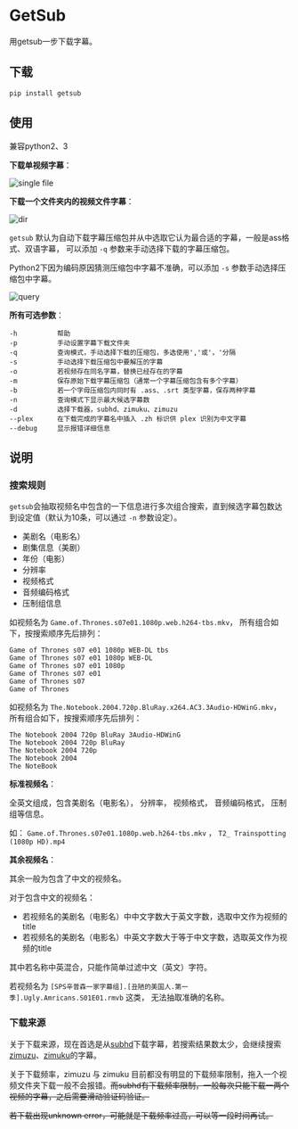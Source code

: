 # GetSub



用getsub一步下载字幕。



## 下载


`pip install getsub`





## 使用


兼容python2、3






**下载单视频字幕**：

![single file](./pic/single.gif)



**下载一个文件夹内的视频文件字幕**：

![dir](./pic/dir.gif)



`getsub` 默认为自动下载字幕压缩包并从中选取它认为最合适的字幕，一般是ass格式、双语字幕， 可以添加 `-q` 参数来手动选择下载的字幕压缩包。

Python2下因为编码原因猜测压缩包中字幕不准确，可以添加 `-s` 参数手动选择压缩包中字幕。

![query](./pic/query.gif)



**所有可选参数**：

```
-h          帮助
-p          手动设置字幕下载文件夹
-q          查询模式，手动选择下载的压缩包，多选使用','或'，'分隔
-s          手动选择下载压缩包中要解压的字幕
-o          若视频存在同名字幕，替换已经存在的字幕
-m          保存原始下载字幕压缩包（通常一个字幕压缩包含有多个字幕）
-b          若一个字母压缩包内同时有 .ass、.srt 类型字幕，保存两种字幕
-n          查询模式下显示最大候选字幕数
-d          选择下载器，subhd、zimuku、zimuzu
--plex      在下载完成的字幕名中插入 .zh 标识供 plex 识别为中文字幕
--debug     显示报错详细信息
```



## 说明

### 搜索规则

`getsub`会抽取视频名中包含的一下信息进行多次组合搜索，直到候选字幕包数达到设定值（默认为10条，可以通过 `-n` 参数设定）。

- 美剧名（电影名）
- 剧集信息（美剧）
- 年份（电影）
- 分辨率
- 视频格式
- 音频编码格式
- 压制组信息


如视频名为 `Game.of.Thrones.s07e01.1080p.web.h264-tbs.mkv`， 所有组合如下，按搜索顺序先后排列：

```
Game of Thrones s07 e01 1080p WEB-DL tbs
Game of Thrones s07 e01 1080p WEB-DL
Game of Thrones s07 e01 1080p
Game of Thrones s07 e01
Game of Thrones s07
Game of Thrones
```

如视频名为 `The.Notebook.2004.720p.BluRay.x264.AC3.3Audio-HDWinG.mkv`， 所有组合如下，按搜索顺序先后排列：

```
The Notebook 2004 720p BluRay 3Audio-HDWinG 
The Notebook 2004 720p BluRay  
The Notebook 2004 720p   
The Notebook 2004
The NoteBook
```



**标准视频名**：

全英文组成，包含美剧名（电影名）， 分辨率， 视频格式， 音频编码格式， 压制组等信息。

如： `Game.of.Thrones.s07e01.1080p.web.h264-tbs.mkv` ， `T2_ Trainspotting (1080p HD).mp4`

**其余视频名**：

其余一般为包含了中文的视频名。

对于包含中文的视频名：

- 若视频名的美剧名（电影名）中中文字数大于英文字数，选取中文作为视频的title
- 若视频名的美剧名（电影名）中英文字数大于等于中文字数，选取英文作为视频的title

其中若名称中英混合，只能作简单过滤中文（英文）字符。

若视频名为 `[SPS辛普森一家字幕组].[丑陋的美国人.第一季].Ugly.Amricans.S01E01.rmvb` 这类， 无法抽取准确的名称。



### 下载来源


关于下载来源，现在首选是从[subhd](http://subhd.com)下载字幕，若搜索结果数太少，会继续搜索[zimuzu](http://www.zimuzu.tv/)、[zimuku](https://www.zimuku.la/)的字幕。

关于下载频率，zimuzu 与 zimuku 目前都没有明显的下载频率限制，拖入一个视频文件夹下载一般不会报错。~~而subhd有下载频率限制，一般每次只能下载一两个视频的字幕，之后需要滑动验证码验证。~~

~~若下载出现unknown error，可能就是下载频率过高，可以等一段时间再试。~~



